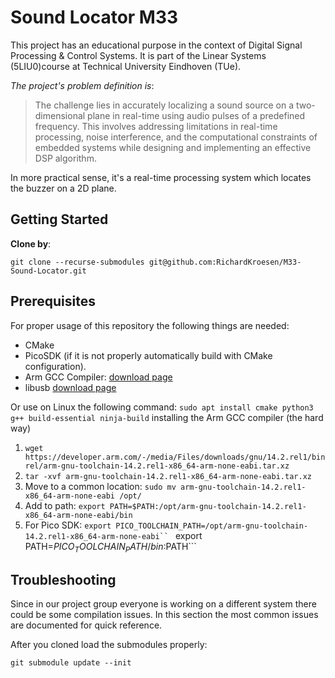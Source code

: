 # Sound Locator M33 
This project has an educational purpose in the context of Digital Signal Processing & Control Systems. It is part of the Linear Systems (5LIU0)course at Technical University Eindhoven (TUe).

*The project's problem definition is*: 
> The challenge lies in accurately localizing a sound source on a two-dimensional plane
in real-time using audio pulses of a predefined frequency.
This involves addressing limitations in real-time processing, noise interference, and
the computational constraints of embedded systems while designing and implementing an effective DSP algorithm.

In more practical sense, it's a real-time processing system which locates the buzzer on a 2D plane. 

## Getting Started
**Clone by**: 

``
git clone --recurse-submodules git@github.com:RichardKroesen/M33-Sound-Locator.git
``

## Prerequisites 
For proper usage of this repository the following things are needed: 
- CMake
- PicoSDK (if it is not properly automatically build with CMake configuration).
- Arm GCC Compiler: [download page](https://developer.arm.com/downloads/-/gnu-rm)
- libusb [download page](https://libusb.info/)
 
Or use on Linux the following command:
`sudo apt install cmake python3 g++ build-essential ninja-build`
installing the Arm GCC compiler (the hard way)
1) ```wget https://developer.arm.com/-/media/Files/downloads/gnu/14.2.rel1/binrel/arm-gnu-toolchain-14.2.rel1-x86_64-arm-none-eabi.tar.xz```
2) ```tar -xvf arm-gnu-toolchain-14.2.rel1-x86_64-arm-none-eabi.tar.xz```
3) Move to a common location: ```sudo mv arm-gnu-toolchain-14.2.rel1-x86_64-arm-none-eabi /opt/```
4) Add to path: ```export PATH=$PATH:/opt/arm-gnu-toolchain-14.2.rel1-x86_64-arm-none-eabi/bin```
5) For Pico SDK: ```export PICO_TOOLCHAIN_PATH=/opt/arm-gnu-toolchain-14.2.rel1-x86_64-arm-none-eabi``
    ``` export PATH=$PICO_TOOLCHAIN_PATH/bin:$PATH```

## Troubleshooting 
Since in our project group everyone is working on a different system there could be some compilation issues. In this section the most common issues are documented for quick reference. 

After you cloned load the submodules properly:

``
git submodule update --init
`` 